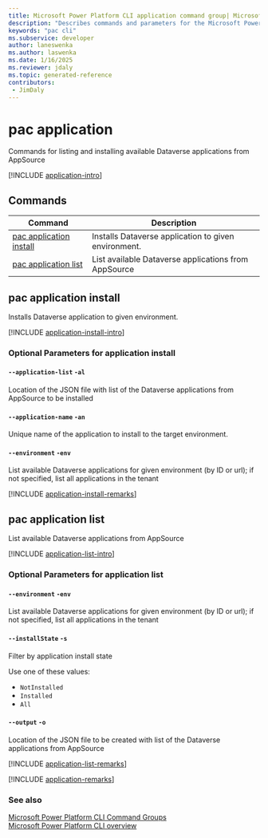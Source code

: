 ```yaml
---
title: Microsoft Power Platform CLI application command group| Microsoft Docs
description: "Describes commands and parameters for the Microsoft Power Platform CLI application command group."
keywords: "pac cli"
ms.subservice: developer
author: laneswenka
ms.author: laswenka
ms.date: 1/16/2025
ms.reviewer: jdaly
ms.topic: generated-reference
contributors: 
 - JimDaly
---
```

<!-- 
Do not edit this file. 
This file is generated by a program and any changes will be overwritten when this topic is re-generated.
Use the include files to add additional content to this topic.
-->
# pac application

Commands for listing and installing available Dataverse applications from AppSource

[!INCLUDE [application-intro](includes/application-intro.md)]

## Commands

|Command|Description|
|---------|---------|
|[pac application install](#pac-application-install)|Installs Dataverse application to given environment.|
|[pac application list](#pac-application-list)|List available Dataverse applications from AppSource|


## pac application install

Installs Dataverse application to given environment.

[!INCLUDE [application-install-intro](includes/application-install-intro.md)]


### Optional Parameters for application install

#### `--application-list` `-al`

Location of the JSON file with list of the Dataverse applications from AppSource to be installed

#### `--application-name` `-an`

Unique name of the application to install to the target environment.

#### `--environment` `-env`

List available Dataverse applications for given environment (by ID or url); if not specified, list all applications in the tenant

[!INCLUDE [application-install-remarks](includes/application-install-remarks.md)]

## pac application list

List available Dataverse applications from AppSource

[!INCLUDE [application-list-intro](includes/application-list-intro.md)]


### Optional Parameters for application list

#### `--environment` `-env`

List available Dataverse applications for given environment (by ID or url); if not specified, list all applications in the tenant

#### `--installState` `-s`

Filter by application install state

Use one of these values:

- `NotInstalled`
- `Installed`
- `All`

#### `--output` `-o`

Location of the JSON file to be created with list of the Dataverse applications from AppSource

[!INCLUDE [application-list-remarks](includes/application-list-remarks.md)]

[!INCLUDE [application-remarks](includes/application-remarks.md)]

### See also

[Microsoft Power Platform CLI Command Groups](index.md)<br />
[Microsoft Power Platform CLI overview](../introduction.md)